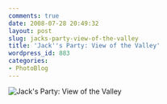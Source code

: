 ```yaml
---
comments: true
date: 2008-07-28 20:49:32
layout: post
slug: jacks-party-view-of-the-valley
title: 'Jack''s Party: View of the Valley'
wordpress_id: 883
categories:
- PhotoBlog
---
```


![Jack's Party: View of the Valley](http://ryanfitzer.com/main/wp-content/uploads/2008/07/the-valley-night.jpg)
